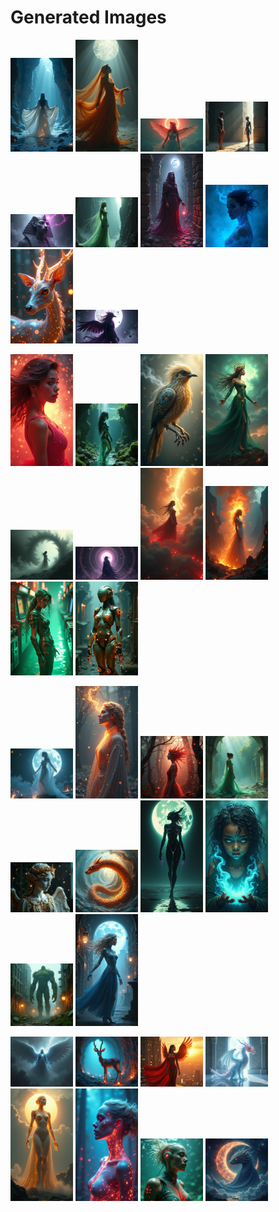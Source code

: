 # Generated Images



<img src="2025_08_06_01.png" width="100"/> <img src="2025_08_06_02.png" width="100"/> <img src="2025_08_06_03.png" width="100"/> <img src="2025_08_06_04.png" width="100"/> <img src="2025_08_06_05.png" width="100"/> <img src="2025_08_06_06.png" width="100"/> <img src="2025_08_06_07.png" width="100"/> <img src="2025_08_06_08.png" width="100"/> <img src="2025_08_06_09.png" width="100"/> <img src="2025_08_06_10.png" width="100"/>

<img src="2025_08_06_11.png" width="100"/> <img src="2025_08_06_12.png" width="100"/> <img src="2025_08_06_13.png" width="100"/> <img src="2025_08_06_14.png" width="100"/> <img src="2025_08_06_15.png" width="100"/> <img src="2025_08_06_16.png" width="100"/> <img src="2025_08_06_17.png" width="100"/> <img src="2025_08_06_18.png" width="100"/> <img src="2025_08_06_19.png" width="100"/> <img src="2025_08_06_20.png" width="100"/>

<img src="2025_08_06_21.png" width="100"/> <img src="2025_08_06_22.png" width="100"/> <img src="2025_08_06_23.png" width="100"/> <img src="2025_08_06_24.png" width="100"/> <img src="2025_08_06_25.png" width="100"/> <img src="2025_08_06_26.png" width="100"/> <img src="2025_08_06_27.png" width="100"/> <img src="2025_08_06_28.png" width="100"/> <img src="2025_08_06_29.png" width="100"/> <img src="2025_08_06_30.png" width="100"/>

<img src="2025_08_06_31.png" width="100"/> <img src="2025_08_06_32.png" width="100"/> <img src="2025_08_06_33.png" width="100"/> <img src="2025_08_06_34.png" width="100"/> <img src="2025_08_06_35.png" width="100"/> <img src="2025_08_06_36.png" width="100"/> <img src="2025_08_06_37.png" width="100"/> <img src="2025_08_06_38.png" width="100"/>